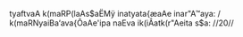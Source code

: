 tyaftvaA k(maRP(laAs$aËMÿ inatyata{æaAe inar"A™aya: /
k(maRNyaiBa‘ava{ÔaAe'ipa naEva ik(iÂatk(r"Aeita s$a: //20//
